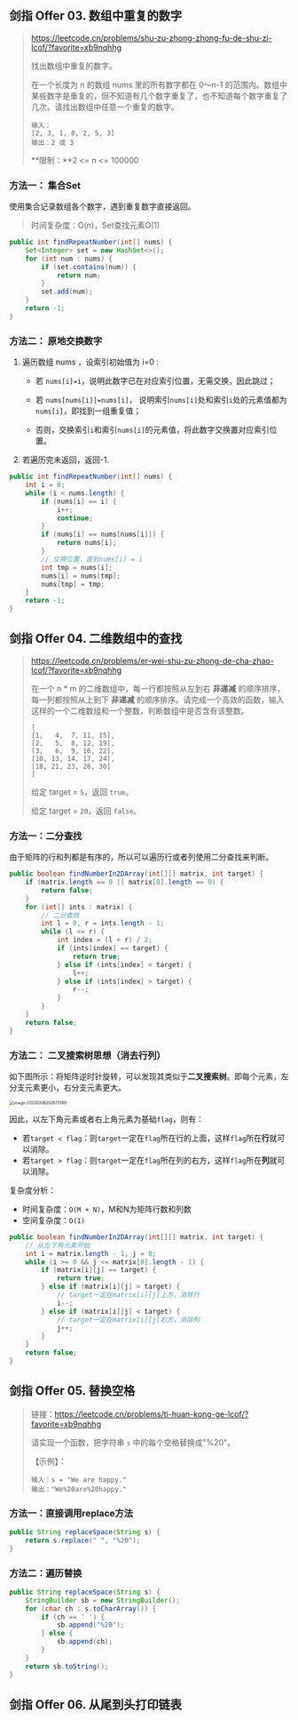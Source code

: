 ## 剑指 Offer 03. 数组中重复的数字

> https://leetcode.cn/problems/shu-zu-zhong-zhong-fu-de-shu-zi-lcof/?favorite=xb9nqhhg
>
> 找出数组中重复的数字。
>
> 在一个长度为 n 的数组 nums 里的所有数字都在 0～n-1 的范围内。数组中某些数字是重复的，但不知道有几个数字重复了，也不知道每个数字重复了几次。请找出数组中任意一个重复的数字。
>
> ```
> 输入：
> [2, 3, 1, 0, 2, 5, 3]
> 输出：2 或 3
> ```
>
> **限制：**2 <= n <= 100000

### 方法一： 集合Set

使用集合记录数组各个数字，遇到重复数字直接返回。

> 时间复杂度：O(n)，Set查找元素O(1)

```java
public int findRepeatNumber(int[] nums) {
    Set<Integer> set = new HashSet<>();
    for (int num : nums) {
        if (set.contains(num)) {
            return num;
        }
        set.add(num);
    }
    return -1;
}
```

### 方法二： 原地交换数字

1. 遍历数组 nums ，设索引初始值为 i=0 :

   - 若 `nums[i]=i`，说明此数字已在对应索引位置，无需交换，因此跳过；

   - 若 `nums[nums[i]]=nums[i]`， 说明索引`nums[i]`处和索引`i`处的元素值都为`nums[i]`，即找到一组重复值；

   - 否则，交换索引`i`和索引`nums[i]`的元素值，将此数字交换置对应索引位置。

2. 若遍历完未返回，返回-1.

```java
public int findRepeatNumber(int[] nums) {
    int i = 0;
    while (i < nums.length) {
        if (nums[i] == i) {
            i++;
            continue;
        }
        if (nums[i] == nums[nums[i]]) {
            return nums[i];
        }
        // 交换位置，直到nums[i] = i
        int tmp = nums[i];
        nums[i] = nums[tmp];
        nums[tmp] = tmp;
    }
    return -1;
}
```

## 剑指 Offer 04. 二维数组中的查找

> https://leetcode.cn/problems/er-wei-shu-zu-zhong-de-cha-zhao-lcof/?favorite=xb9nqhhg
>
> 在一个 n * m 的二维数组中，每一行都按照从左到右 **非递减** 的顺序排序，每一列都按照从上到下 **非递减** 的顺序排序。请完成一个高效的函数，输入这样的一个二维数组和一个整数，判断数组中是否含有该整数。
>
> ```
> [
> [1,   4,  7, 11, 15],
> [2,   5,  8, 12, 19],
> [3,   6,  9, 16, 22],
> [10, 13, 14, 17, 24],
> [18, 21, 23, 26, 30]
> ]
> ```
>
> 给定 target = `5`，返回 `true`。
>
> 给定 target = `20`，返回 `false`。

### 方法一：二分查找

由于矩阵的行和列都是有序的，所以可以遍历行或者列使用二分查找来判断。

```java
public boolean findNumberIn2DArray(int[][] matrix, int target) {
    if (matrix.length == 0 || matrix[0].length == 0) {
        return false;
    }
    for (int[] ints : matrix) {
        // 二分查找
        int l = 0, r = ints.length - 1;
        while (l <= r) {
            int index = (l + r) / 2;
            if (ints[index] == target) {
                return true;
            } else if (ints[index] < target) {
                l++;
            } else if (ints[index] > target) {
                r--;
            }
        }
    }
    return false;
}
```

### 方法二： 二叉搜索树思想（消去行列）

如下图所示：将矩阵逆时针旋转，可以发现其类似于**二叉搜索树**。即每个元素，左分支元素更小，右分支元素更大。

<img src="https://floweryu-image.oss-cn-shanghai.aliyuncs.com/image202303062026709.png" alt="image-20230306202617089" style="zoom:50%;" />

因此，以左下角元素或者右上角元素为基础`flag`，则有：

- 若`target < flag`：则`target`一定在`flag`所在行的上面，这样`flag`所在**行**就可以消除。
- 若`target > flag`：则`target`一定在`flag`所在列的右方，这样`flag`所在**列**就可以消除。

复杂度分析：

- 时间复杂度：`O(M + N)`，M和N为矩阵行数和列数
- 空间复杂度：`O(1)`

```java
public boolean findNumberIn2DArray(int[][] matrix, int target) {
    // 从左下角元素开始
    int i = matrix.length - 1, j = 0;
    while (i >= 0 && j <= matrix[0].length - 1) {
        if (matrix[i][j] == target) {
            return true;
        } else if (matrix[i][j] > target) {
            // target一定在matrix[i][j]上方，消除行
            i--;
        } else if (matrix[i][j] < target) {
            // target一定在matrix[i][j]右方，消除列
            j++;
        }
    }
    return false;
}
```

## 剑指 Offer 05. 替换空格

> 链接：https://leetcode.cn/problems/ti-huan-kong-ge-lcof/?favorite=xb9nqhhg
>
> 请实现一个函数，把字符串 `s` 中的每个空格替换成"%20"。
>
> 【示例】：
>
> ```
> 输入：s = "We are happy."
> 输出："We%20are%20happy."
> ```

### 方法一：直接调用replace方法

```java
public String replaceSpace(String s) {
    return s.replace(" ", "%20");
}
```

### 方法二：遍历替换

```java
public String replaceSpace(String s) {
    StringBuilder sb = new StringBuilder();
    for (char ch : s.toCharArray()) {
        if (ch == ' ') {
            sb.append("%20");
        } else {
            sb.append(ch);
        }
    }
    return sb.toString();
}
```



## 剑指 Offer 06. 从尾到头打印链表
